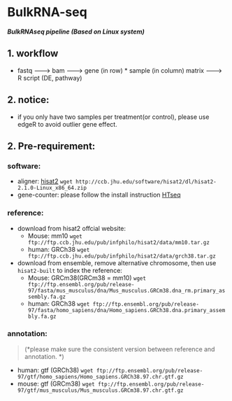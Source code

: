 # BulkRNA-seq
***BulkRNAseq pipeline (Based on Linux system)***
## 1. __workflow__

  - fastq ---> bam ---> gene (in row) \* sample (in column) matrix ---> R script (DE, pathway)
## 2. notice:
  - if you only have two samples per treatment(or control), please use edgeR to avoid outlier gene effect. 

## 2.  Pre-requirement:
### software:
  - aligner: [hisat2](https://ccb.jhu.edu/software/hisat2/index.shtml) `wget http://ccb.jhu.edu/software/hisat2/dl/hisat2-2.1.0-Linux_x86_64.zip`
  - gene-counter: please follow the install instruction [HTseq](https://htseq.readthedocs.io/en/release_0.11.1/install.html#installation-on-linux)
### reference:
  - download from hisat2 offcial website: 
    - Mouse: mm10 `wget ftp://ftp.ccb.jhu.edu/pub/infphilo/hisat2/data/mm10.tar.gz` 
    - human: GRCh38 `wget ftp://ftp.ccb.jhu.edu/pub/infphilo/hisat2/data/grch38.tar.gz`
  - download from ensemble, remove alternative chromosome, then use `hisat2-built` to index the reference:
    - Mouse: GRCm38(GRCm38 = mm10) `wget ftp://ftp.ensembl.org/pub/release-97/fasta/mus_musculus/dna/Mus_musculus.GRCm38.dna_rm.primary_assembly.fa.gz`
    - human: GRCh38 `wget ftp://ftp.ensembl.org/pub/release-97/fasta/homo_sapiens/dna/Homo_sapiens.GRCh38.dna.primary_assembly.fa.gz`
### annotation:
> (*please make sure the consistent version between reference and annotation. *)
  - human: gtf (GRCh38) `wget ftp://ftp.ensembl.org/pub/release-97/gtf/homo_sapiens/Homo_sapiens.GRCh38.97.chr.gtf.gz` 
  - mouse: gtf (GRCm38) `wget ftp://ftp.ensembl.org/pub/release-97/gtf/mus_musculus/Mus_musculus.GRCm38.97.chr.gtf.gz`
